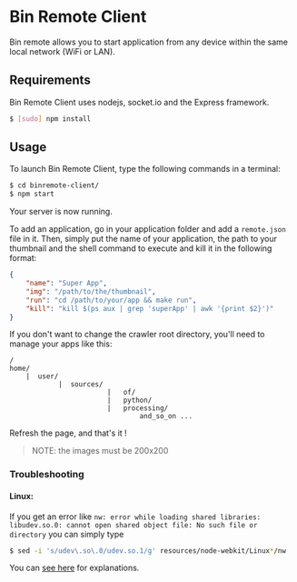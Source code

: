 # Bin Remote Client

Bin remote allows you to start application from any device within the same local network (WiFi or LAN).


## Requirements

Bin Remote Client uses nodejs, socket.io and the Express framework.

```bash
$ [sudo] npm install
```


## Usage

To launch Bin Remote Client, type the following commands in a terminal:

```bash
$ cd binremote-client/
$ npm start
```
Your server is now running.

To add an application, go in your application folder and add a `remote.json` file in it. Then, simply put the name of your application, the path to your thumbnail and the shell command to execute and kill it in the following format:

```json
{
	"name": "Super App",
	"img": "/path/to/the/thumbnail",
	"run": "cd /path/to/your/app && make run",
	"kill": "kill $(ps aux | grep 'superApp' | awk '{print $2}')"
}
```

If you don't want to change the crawler root directory, you'll need to manage your apps like this:
```
/
home/
	|  user/
			|  sources/
						|   of/
						|   python/
						|   processing/
								and_so_on ...
```

Refresh the page, and that's it !

> NOTE: the images must be 200x200

### Troubleshooting

#### Linux:
If you get an error like `nw: error while loading shared libraries: libudev.so.0: cannot open shared object file: No such file or directory` you can simply type
```bash
$ sed -i 's/udev\.so\.0/udev.so.1/g' resources/node-webkit/Linux*/nw
```
You can [see here](https://github.com/rogerwang/node-webkit/wiki/The-solution-of-lacking-libudev.so.0) for explanations.